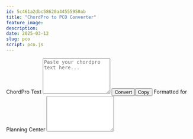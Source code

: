 ```yaml
---
id: 5c461a2dbc58620a44555950ab
title: "ChordPro to PCO Converter"
feature_image: 
description:
date: 2025-03-12
slug: pco
script: pco.js
---
```

<div>
<label for="chordpro_source" class="inline-block font-medium text-sm">ChordPro Text</label>
<textarea id="chordpro_source" rows="6" class="block p-2.5 w-full text-sm rounded-lg border border-gray-300" placeholder="Paste your chordpro text here..."></textarea>
<button id="convertCPOButton" class="inline-block bg-blue-500 mr-2 text-white font-bold py-2 px-4 rounded text-sm">Convert</button><button id="copyCPOButton" class="inline-block bg-blue-500 mr-2 text-white font-bold py-2 px-4 rounded text-sm">Copy</button> <label for="pco_source" class="inline-block font-medium text-sm mt-3">Formatted for Planning Center</label>
<textarea id="pco_source" rows="6" class="block p-2.5 w-full text-sm rounded-lg border border-gray-300"></textarea>
</div>

<script type="module">
 import { setup } from "/assets/pco.js";
document.addEventListener("DOMContentLoaded", function(event) {
    setup();
});
</script>

